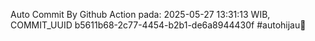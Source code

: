 Auto Commit By Github Action pada: 2025-05-27 13:31:13 WIB, COMMIT_UUID b5611b68-2c77-4454-b2b1-de6a8944430f #autohijau🗿

